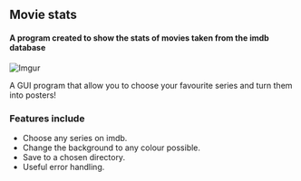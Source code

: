 ##   Movie stats
#### **A program created to show the stats of movies taken from the imdb database**

![Imgur](https://i.imgur.com/kNLzpm9m.png)

A GUI program that allow you to choose your favourite series and turn them into posters!

### Features include
* Choose any series on imdb.
* Change the background to any colour possible.
* Save to a chosen directory.
* Useful error handling.